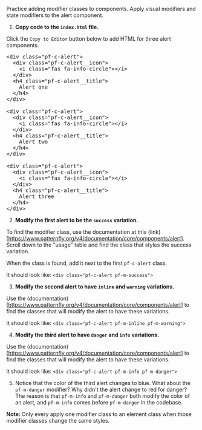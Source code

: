 Practice adding modifier classes to components. Apply visual modifiers and state modifiers to the alert component.

1) <strong>Copy code to the `index.html` file.</strong>

Click the `Copy to Editor` button below to add HTML for three alert components.

<pre class="file" data-filename="index.html" data-target="replace">
&lt;div class=&quot;pf-c-alert&quot;&gt;
  &lt;div class=&quot;pf-c-alert__icon&quot;&gt;
    &lt;i class=&quot;fas fa-info-circle&quot;&gt;&lt;/i&gt;
  &lt;/div&gt;
  &lt;h4 class=&quot;pf-c-alert__title&quot;&gt;
    Alert one
  &lt;/h4>
&lt;/div>

&lt;div class=&quot;pf-c-alert&quot;>
  &lt;div class=&quot;pf-c-alert__icon&quot;&gt;
    &lt;i class=&quot;fas fa-info-circle&quot;>&lt;/i&gt;
  &lt;/div&gt;
  &lt;h4 class=&quot;pf-c-alert__title&quot;&gt;
    Alert two
  &lt;/h4&gt;
&lt;/div&gt;

&lt;div class=&quot;pf-c-alert&quot;&gt;
  &lt;div class=&quot;pf-c-alert__icon&quot;&gt;
    &lt;i class=&quot;fas fa-info-circle&quot;>&lt;/i&gt;
  &lt;/div>
  &lt;h4 class=&quot;pf-c-alert__title&quot;&gt;
    Alert three
  &lt;/h4>
&lt;/div&gt;
</pre>

2) <strong>Modify the first alert to be the `success` variation.</strong>

To find the modifier class, use the documentation at this (link)[https://www.patternfly.org/v4/documentation/core/components/alert]. Scroll down to the "usage" table and find the class that styles the success variation.

When the class is found, add it next to the first `pf-c-alert` class.

It should look like: `<div class="pf-c-alert pf-m-success">`

3) <strong>Modify the second alert to have `inline` and `warning` variations.</strong>

Use the (documentation)[https://www.patternfly.org/v4/documentation/core/components/alert] to find the classes that will modify the alert to have these variations.

It should look like: `<div class="pf-c-alert pf-m-inline pf-m-warning">`

4) <strong>Modify the third alert to have `danger` and `info` variations.</strong>

Use the (documentation)[https://www.patternfly.org/v4/documentation/core/components/alert] to find the classes that will modify the alert to have these variations.

It should look like: `<div class="pf-c-alert pf-m-info pf-m-danger">`

5) Notice that the color of the third alert changes to blue. What about the `pf-m-danger` modifier? Why didn't the alert change to red for danger? The reason is that `pf-m-info` and `pf-m-danger` both modify the color of an alert, and `pf-m-info` comes before `pf-m-danger` in the codebase.

<strong>Note: </strong>Only every apply one modifier class to an element class when those modifier classes change the same styles.
